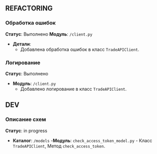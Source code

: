 ## REFACTORING

### Обработка ошибок
**Статус**: Выполнено
**Модуль**: `/client.py`
  - **Детали**:
    - Добавлена обработка ошибок в класс `TradeAPIClient`.

### Логирование
**Статус**: Выполнено
- **Модуль**: `/client.py`
    - Добавлено логирование в класс `TradeAPIClient`.

## DEV

### Описание схем
**Статус**: in progress
- **Каталог**: `/models`
    -**Модуль**: `check_access_token_model.py`
        - Класс `TradeAPIClient`, Метод `check_access_token`.